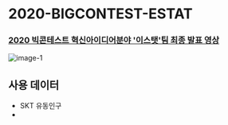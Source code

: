 # 2020-BIGCONTEST-ESTAT

### [2020 빅콘테스트 혁신아이디어분야 '이스탯'팀 최종 발표 영상][presentation-link]
[presentation-link]: https://youtu.be/32Y5Vtngc-Y?t=5131


![image-1](./Image/1.jpeg)

## 사용 데이터
- SKT 유동인구
- 
